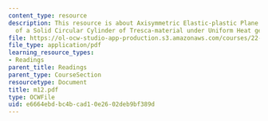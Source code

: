 ```yaml
---
content_type: resource
description: This resource is about Axisymmetric Elastic-plastic Plane Strain Deformation
  of a Solid Circular Cylinder of Tresca-material under Uniform Heat generation.
file: https://ol-ocw-studio-app-production.s3.amazonaws.com/courses/22-314j-structural-mechanics-in-nuclear-power-technology-fall-2006/e6664ebdbc4bcad10e2602deb9bf389d_m12.pdf
file_type: application/pdf
learning_resource_types:
- Readings
parent_title: Readings
parent_type: CourseSection
resourcetype: Document
title: m12.pdf
type: OCWFile
uid: e6664ebd-bc4b-cad1-0e26-02deb9bf389d
---
```

